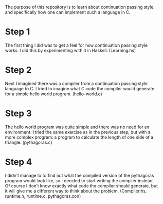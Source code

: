 The purpose of this repository is to learn about continuation passing style,
and specifically how one can implement such a language in C.

# Step 1

The first thing I did was to get a feel for how continuation passing style
works. I did this by experimenting with it in Haskell. (Learning.hs)

# Step 2

Next I imagined there was a compiler from a continuation passing style language
to C. I tried to imagine what C code the compiler would generate for a simple
hello world program. (hello-world.c)

# Step 3

The hello world program was quite simple and there was no need for an
environment. I tried the same exercise as in the previous step, but with a more
complex program: a program to calculate the length of one side of a triangle.
(pythagoras.c)

# Step 4

I didn't manage to to find out what the compiled version of the pythagoras
program would look like, so I decided to start writing the compiler instead. Of
course I don't know exactly what code the compiler should generate, but it will
give me a different way to think about the problem. (Compiler.hs, runtime.h,
runtime.c, pythagoras.con)

